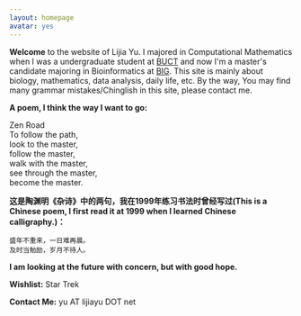 ```yaml
---
layout: homepage
avatar: yes
---
```


**Welcome** to the website of Lijia Yu. I majored in Computational Mathematics when I was a undergraduate student at [BUCT](http://www.buct.edu.cn) and now I'm a master's candidate majoring in Bioinformatics at [BIG](http://www.big.ac.cn). This site is mainly about biology, mathematics, data analysis, daily life, etc. By the way, You may find many grammar mistakes/Chinglish in this site, please contact me.

**A poem, I think the way I want to go:**

Zen Road  
To follow the path,  
look to the master,  
follow the master,  
walk with the master,  
see through the master,  
become the master.  

**这是陶渊明《杂诗》中的两句，我在1999年练习书法时曾经写过(This is a Chinese poem, I first read it at 1999 when I learned Chinese calligraphy.)：**

    盛年不重来，一日难再晨。
    及时当勉励，岁月不待人。

**I am looking at the future with concern, but with good hope.**

**Wishlist:** Star Trek

**Contact Me:** yu AT lijiayu DOT net

